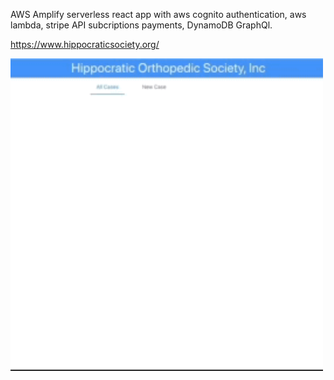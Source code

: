 AWS Amplify serverless react app with aws cognito authentication, aws lambda, stripe API subcriptions payments, DynamoDB GraphQl.


https://www.hippocraticsociety.org/

<img src="capture1.gif" style="width:500px; height:500px; object-fit:cover;" />
